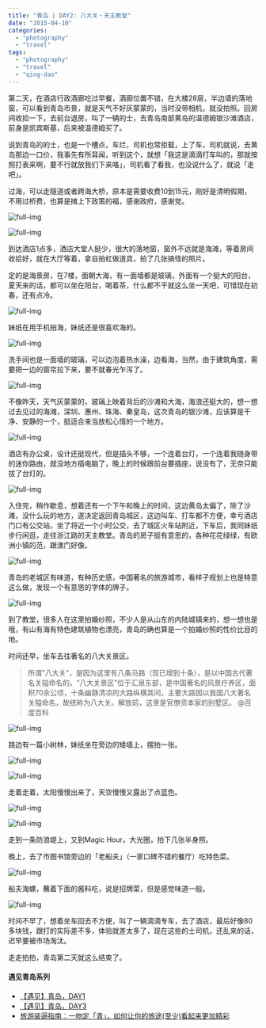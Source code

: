 ```yaml
---
title: "青岛 | DAY2: 八大关・天主教堂"
date: "2015-04-10"
categories: 
  - "photography"
  - "travel"
tags: 
  - "photography"
  - "travel"
  - "qing-dao"
---
```


第二天，在酒店行政酒廊吃过早餐，酒廊位置不错，在大楼28层，半边墙的落地窗，可以看到青岛市景，就是天气不好灰蒙蒙的，当时没带相机，就没拍照。回房间收拾一下，去前台退房，叫了一辆的士，去青岛南部黄岛的温德姆银沙滩酒店，前身是凯宾斯基，后来被温德姆买了。

说到青岛的的士，也是一个槽点，车烂，司机也常拒载，上了车，司机就说，去黄岛那边一口价，我事先有所耳闻，听到这个，就想「我这是滴滴打车叫的，那就按照打表来啊，要不行就放我们下来咯」，司机看了看我，也没说什么了，就说「走吧」。

过海，可以走隧道或者跨海大桥，原本是需要收费10到15元，刚好是清明假期，不用过桥费，也算是摊上下政策的福，感谢政府，感谢党。

![full-img](https://static.is26.com/blog/2015/04/qingdao/QD8.jpg)

![full-img](https://static.is26.com/blog/2015/04/qingdao/QD9.jpg)

到达酒店1点多，酒店大堂人挺少，很大的落地窗，窗外不远就是海滩，等着房间收拾好，就在大厅等着，拿自拍杠做道具，拍了几张搞怪的照片。

定的是海景房，在7楼，面朝大海，有一面墙都是玻璃，外面有一个挺大的阳台，夏天来的话，都可以坐在阳台，喝着茶，什么都不干就这么坐一天吧，可惜现在初春，还有点冷。

![full-img](https://static.is26.com/blog/2015/04/qingdao/QD10.jpg)

妹纸在用手机拍海，妹纸还是很喜欢海的。

![full-img](https://static.is26.com/blog/2015/04/qingdao/QD11.jpg)

洗手间也是一面墙的玻璃，可以边泡着热水澡，边看海，当然，由于建筑角度，需要把一边的窗帘拉下来，要不就春光乍泻了。

![full-img](https://static.is26.com/blog/2015/04/qingdao/QD12.jpg)

不像昨天，天气灰蒙蒙的，玻璃上映着背后的沙滩和大海，海浪还挺大的，想一想过去见过的海滩，深圳、惠州、珠海、秦皇岛，这次青岛的银沙滩，应该算是干净、安静的一个，挺适合来当放松心情的一个地方。

![full-img](https://static.is26.com/blog/2015/04/qingdao/QD13.jpg)

酒店有办公桌，设计还挺现代，但是插头不够，一个连着台灯，一个连着我随身带的迷你路由，就没地方插电脑了，晚上的时候跟前台要插座，说没有了，无奈只能拔了台灯的。

![full-img](https://static.is26.com/blog/2015/04/qingdao/QD14.jpg)

入住完，稍作歇息，想着还有一个下午和晚上的时间，这边黄岛太偏了，除了沙滩，没什么玩的地方，遂决定返回青岛城区，这边叫车、打车都不方便，幸亏酒店门口有公交站，坐了将近一个小时公交，去了城区火车站附近，下车后，我同妹纸步行闲逛，走往浙江路的天主教堂。青岛的房子挺有意思的，各种花花绿绿，有欧洲小镇的范，跟澳门好像。

![full-img](https://static.is26.com/blog/2015/04/qingdao/QD15.jpg)

青岛的老城区有味道，有种历史感，中国著名的旅游城市，看样子规划上也是特意这么做，发现一个有意思的字体的牌子。

![full-img](https://static.is26.com/blog/2015/04/qingdao/QD43.jpg)

到了教堂，很多人在这里拍婚纱照，不少人是从山东的内陆城镇来的，想一想也是哦，有山有海有特色建筑植物也漂亮，青岛的确也算是一个拍婚纱照的性价比目的地。

时间还早，坐车去往著名的八大关景区。

> 所谓"八大关"，是因为这里有八条马路（现已增到十条），是以中国古代著名关隘命名的。“八大关景区”位于汇泉东部，是中国著名的风景疗养区，面积70余公顷，十条幽静清凉的大路纵横其间，主要大路因以我国八大著名关隘命名，故统称为八大关。解放前，这里是官僚资本家的别墅区。 @百度百科

![full-img](https://static.is26.com/blog/2015/04/qingdao/QD16.jpg)

路边有一篇小树林，妹纸坐在旁边的矮墙上，摆拍一张。

![full-img](https://static.is26.com/blog/2015/04/qingdao/QD18.jpg)

![full-img](https://static.is26.com/blog/2015/04/qingdao/QD19.jpg)

走着走着，太阳慢慢出来了，天空慢慢又露出了点蓝色。

![full-img](https://static.is26.com/blog/2015/04/qingdao/QD20.jpg)

![full-img](https://static.is26.com/blog/2015/04/qingdao/QD44.jpg)

走到一条防浪堤上，又到Magic Hour，大光圈，拍下几张半身照。

晚上，去了市图书馆旁边的「老船夫」（一家口碑不错的餐厅）吃特色菜。

![full-img](https://static.is26.com/blog/2015/04/qingdao/fd4.jpg)

船夫海螺，蘸着下面的酱料吃，说是招牌菜，但是感觉味道一般。

![full-img](https://static.is26.com/blog/2015/04/qingdao/QD45.jpg)

时间不早了，想着坐车回去不方便，叫了一辆滴滴专车，去了酒店，最后好像80多块钱，跟打的实际差不多，体验就差太多了，现在这些的士司机，还乱来的话，迟早要被市场淘汰。

走走拍拍，青岛第二天就这么结束了。

#### 遇见青岛系列

- [【遇见】青岛，DAY1](https://luolei.org/meet-qingdao-love-and-kiss-day-1/)
- [【遇见】青岛，DAY3](https://luolei.org/meet-qingdao-love-and-kiss-day-3/)
- [旅游装逼指南：一吻定「青」，如何让你的旅途(至少)看起来更加精彩](https://luolei.org/kiss-and-love-in-qingdao-yi-camera/)

